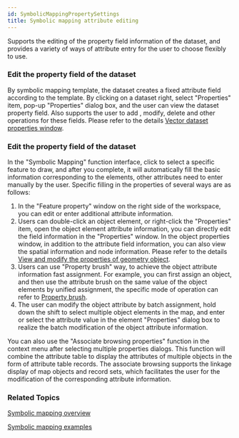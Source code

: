 ```yaml
---
id: SymbolicMappingPropertySettings
title: Symbolic mapping attribute editing
---
```

Supports the editing of the property field information of the dataset, and provides a variety of ways of attribute entry for the user to choose flexibly to use.

### Edit the property field of the dataset

By symbolic mapping template, the dataset creates a fixed attribute field according to the template. By clicking on a dataset right, select "Properties" item, pop-up "Properties" dialog box, and the user can view the dataset property field. Also supports the user to add , modify, delete and other operations for these fields. Please refer to the details [Vector dataset properties window](../../DataManagement/DTgroupDiaVector).

### Edit the property field of the dataset

In the "Symbolic Mapping" function interface, click to select a specific feature to draw, and after you complete, it will automatically fill the basic information corresponding to the elements, other attributes need to enter manually by the user. Specific filling in the properties of several ways are as follows:

1. In the "Feature property" window on the right side of the workspace, you can edit or enter additional attribute information.
2. Users can double-click an object element, or right-click the "Properties" item, open the object element attribute information, you can directly edit the field information in the "Properties" window. In the object properties window, in addition to the attribute field information, you can also view the spatial information and node information. Please refer to the details [View and modify the properties of geometry object](../../../Visualization/Interaction/Geometry_Property).
3. Users can use "Property brush" way, to achieve the object attribute information fast assignment. For example, you can first assign an object, and then use the attribute brush on the same value of the object elements by unified assignment, the specific mode of operation can refer to [Property brush](../../Objects/EditObjects/PropertyBrush).
4. The user can modify the object attribute by batch assignment, hold down the shift to select multiple object elements in the map, and enter or select the attribute value in the element "Properties" dialog box to realize the batch modification of the object attribute information.

You can also use the "Associate browsing properties" function in the context menu after selecting multiple properties dialogs. This function will combine the attribute table to display the attributes of multiple objects in the form of attribute table records. The associate browsing supports the linkage display of map objects and record sets, which facilitates the user for the modification of the corresponding attribute information. 

###  Related Topics

 [Symbolic mapping overview](SymbolicDrawing)

 [Symbolic mapping examples](SymbolicMappingExample)

